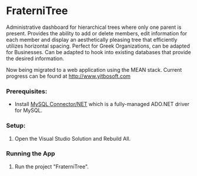 # FraterniTree

Administrative dashboard for hierarchical trees where only one parent is present. 
Provides the ability to add or delete members, edit information for each member and 
display an aesthetically pleasing tree that efficiently utilizes horizontal spacing. 
Perfect for Greek Organizations, can be adapted for Businesses. Can be adapted to hook 
into existing databases that provide the desired information.

Now being migrated to a web application using the MEAN stack. Current progress can be found at http://www.yitbosoft.com

### Prerequisites:  
-  Install [MySQL Connector/NET][mysqlnet] which is a fully-managed ADO.NET driver for MySQL.

### Setup:  
1.  Open the Visual Studio Solution and Rebuild All.  

### Running the App
1.  Run the project "FraterniTree".

[mysqlnet]: http://dev.mysql.com/downloads/connector/net/#downloads
